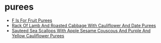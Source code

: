 # purees

 * [F Is For Fruit Purees](../../index/f/f-is-for-fruit-purees-355689.json)
 * [Rack Of Lamb And Roasted Cabbage With Cauliflower And Date Purees](../../index/r/rack-of-lamb-and-roasted-cabbage-with-cauliflower-and-date-purees-230750.json)
 * [Sauteed Sea Scallops With Apple Sesame Couscous And Purple And Yellow Cauliflower Purees](../../index/s/sauteed-sea-scallops-with-apple-sesame-couscous-and-purple-and-yellow-cauliflower-purees-51192820.json)
